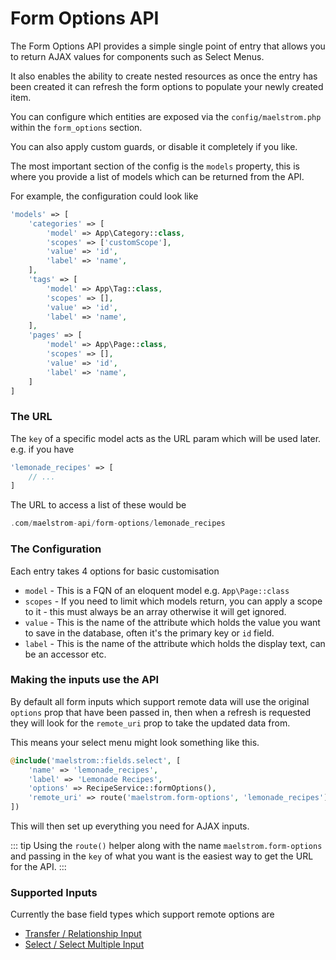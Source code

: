 # Form Options API

The Form Options API provides a simple single point of entry that allows you to return AJAX values for components such as Select Menus.

It also enables the ability to create nested resources as once the entry has been created it can refresh the form options to populate your newly created item.

You can configure which entities are exposed via the `config/maelstrom.php` within the `form_options` section.

You can also apply custom guards, or disable it completely if you like.

The most important section of the config is the `models` property, this is where you provide a list of models which can be returned from the API.

For example, the configuration could look like

```php
'models' => [
    'categories' => [
        'model' => App\Category::class,
        'scopes' => ['customScope'],
        'value' => 'id',
        'label' => 'name',
    ],
    'tags' => [
        'model' => App\Tag::class,
        'scopes' => [],
        'value' => 'id',
        'label' => 'name',
    ],
    'pages' => [
        'model' => App\Page::class,
        'scopes' => [],
        'value' => 'id',
        'label' => 'name',
    ]
]
```

### The URL

The `key` of a specific model acts as the URL param which will be used later. e.g. if you have

```php
'lemonade_recipes' => [
    // ...
]
```

The URL to access a list of these would be

```php
.com/maelstrom-api/form-options/lemonade_recipes
```

### The Configuration

Each entry takes 4 options for basic customisation

- `model` - This is a FQN of an eloquent model e.g. `App\Page::class`
- `scopes` - If you need to limit which models return, you can apply a scope to it - this must always be an array otherwise it will get ignored.
- `value` - This is the name of the attribute which holds the value you want to save in the database, often it's the primary key or `id` field.
- `label` - This is the name of the attribute which holds the display text, can be an accessor etc.

### Making the inputs use the API

By default all form inputs which support remote data will use the original `options` prop that have been passed in, then when a refresh is requested they will look for the `remote_uri` prop to take the updated data from.

This means your select menu might look something like this.

```php
@include('maelstrom::fields.select', [
    'name' => 'lemonade_recipes',
    'label' => 'Lemonade Recipes',
    'options' => RecipeService::formOptions(),
    'remote_uri' => route('maelstrom.form-options', 'lemonade_recipes'),
])
```

This will then set up everything you need for AJAX inputs.

::: tip
Using the `route()` helper along with the name `maelstrom.form-options` and passing in the `key` of what you want is the easiest way to get the URL for the API.
:::

### Supported Inputs

Currently the base field types which support remote options are

- [Transfer / Relationship Input](./fields.md#transfer--relationship)
- [Select / Select Multiple Input](./fields.md#select-menu)
